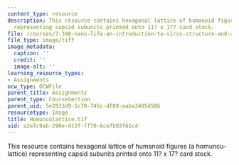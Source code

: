 ```yaml
---
content_type: resource
description: This resource contains hexagonal lattice of humanoid figures (a homuncu-lattice)
  representing capsid subunits printed onto 11? x 17? card stock.
file: /courses/7-340-nano-life-an-introduction-to-virus-structure-and-assembly-fall-2005/a2e7c9ab290ed13fff706ce7b03f61c4_Homunculattice.tif
file_type: image/tiff
image_metadata:
  caption: ''
  credit: ''
  image-alt: ''
learning_resource_types:
- Assignments
ocw_type: OCWFile
parent_title: Assignments
parent_type: CourseSection
parent_uid: 5e2033d9-1c70-745c-df89-aaba3495d50b
resourcetype: Image
title: Homunculattice.tif
uid: a2e7c9ab-290e-d13f-ff70-6ce7b03f61c4
---
```

This resource contains hexagonal lattice of humanoid figures (a homuncu-lattice) representing capsid subunits printed onto 11? x 17? card stock.

